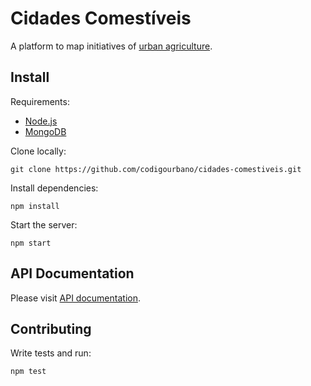 # Cidades Comestíveis

A platform to map initiatives of [urban agriculture].

## Install

Requirements:

* [Node.js](https://nodejs.org)
* [MongoDB](https://www.mongodb.org)

Clone locally:

    git clone https://github.com/codigourbano/cidades-comestiveis.git

Install dependencies:

    npm install

Start the server:

    npm start


## API Documentation

Please visit [API documentation].

[API Documentation]: https://github.com/codigourbano/cidades-comestiveis/blob/master/api-reference.md
[urban agriculture]: https://en.wikipedia.org/wiki/Urban_agriculture
[wiki]: https://github.com/codigourbano/cidades-comestiveis/wiki


## Contributing

Write tests and run:

    npm test
